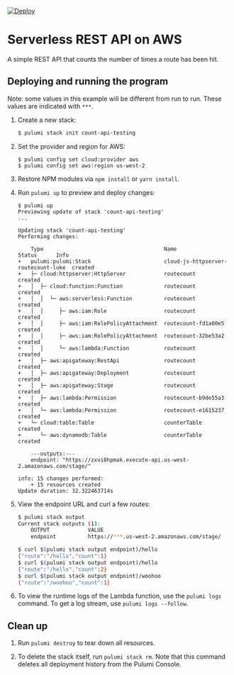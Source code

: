 [![Deploy](https://get.pulumi.com/new/button.svg)](https://app.pulumi.com/new)

# Serverless REST API on AWS

A simple REST API that counts the number of times a route has been hit.

## Deploying and running the program

Note: some values in this example will be different from run to run.  These values are indicated
with `***`.

1.  Create a new stack:

    ```bash
    $ pulumi stack init count-api-testing
    ```

1.  Set the provider and region for AWS:

    ```
    $ pulumi config set cloud:provider aws
    $ pulumi config set aws:region us-west-2
    ```

1.  Restore NPM modules via `npm install` or `yarn install`.

1.  Run `pulumi up` to preview and deploy changes:

    ```
    $ pulumi up
    Previewing update of stack 'count-api-testing'
    ...

    Updating stack 'count-api-testing'
    Performing changes:

        Type                                      Name                                 Status      Info
    +   pulumi:pulumi:Stack                       cloud-js-httpserver-routecount-luke  created
    +   ├─ cloud:httpserver:HttpServer            routecount                           created
    +   │  ├─ cloud:function:Function             routecount                           created
    +   │  │  └─ aws:serverless:Function          routecount                           created
    +   │  │     ├─ aws:iam:Role                  routecount                           created
    +   │  │     ├─ aws:iam:RolePolicyAttachment  routecount-fd1a00e5                  created
    +   │  │     ├─ aws:iam:RolePolicyAttachment  routecount-32be53a2                  created
    +   │  │     └─ aws:lambda:Function           routecount                           created
    +   │  ├─ aws:apigateway:RestApi              routecount                           created
    +   │  ├─ aws:apigateway:Deployment           routecount                           created
    +   │  ├─ aws:apigateway:Stage                routecount                           created
    +   │  ├─ aws:lambda:Permission               routecount-b9de55a3                  created
    +   │  └─ aws:lambda:Permission               routecount-e1615237                  created
    +   └─ cloud:table:Table                      counterTable                         created
    +      └─ aws:dynamodb:Table                  counterTable                         created

        ---outputs:---
        endpoint: "https://zxvi8hpmak.execute-api.us-west-2.amazonaws.com/stage/"

    info: 15 changes performed:
        + 15 resources created
    Update duration: 32.322463714s
    ```

1.  View the endpoint URL and curl a few routes:

    ```bash
    $ pulumi stack output
    Current stack outputs (1):
        OUTPUT            VALUE
        endpoint          https://***.us-west-2.amazonaws.com/stage/

    $ curl $(pulumi stack output endpoint)/hello
    {"route":"/hello","count":1}
    $ curl $(pulumi stack output endpoint)/hello
    {"route":"/hello","count":2}
    $ curl $(pulumi stack output endpoint)/woohoo
    {"route":"/woohoo","count":1}
    ```

1.  To view the runtime logs of the Lambda function, use the `pulumi logs` command. To get a log stream, use `pulumi logs --follow`.

## Clean up

1.  Run `pulumi destroy` to tear down all resources.

1.  To delete the stack itself, run `pulumi stack rm`. Note that this command deletes all deployment history from the Pulumi Console.
